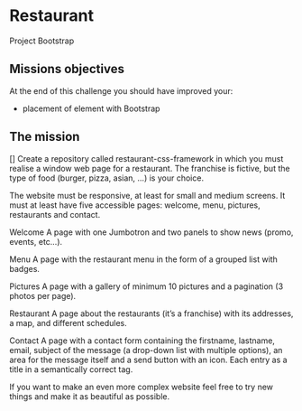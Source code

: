 # Restaurant
Project Bootstrap
## Missions objectives
At the end of this challenge you should have improved your:

- placement of element with Bootstrap

## The mission
[] Create a repository called restaurant-css-framework in which you must realise a window web page for a restaurant. The franchise is fictive, but the type of food (burger, pizza, asian, …​) is your choice.

The website must be responsive, at least for small and medium screens. It must at least have five accessible pages: welcome, menu, pictures, restaurants and contact.

Welcome
A page with one Jumbotron and two panels to show news (promo, events, etc…​).

Menu
A page with the restaurant menu in the form of a grouped list with badges.

Pictures
A page with a gallery of minimum 10 pictures and a pagination (3 photos per page).

Restaurant
A page about the restaurants (it’s a franchise) with its addresses, a map, and different schedules.

Contact
A page with a contact form containing the firstname, lastname, email, subject of the message (a drop-down list with multiple options), an area for the message itself and a send button with an icon. Each entry as a title in a semantically correct tag.

If you want to make an even more complex website feel free to try new things and make it as beautiful as possible.